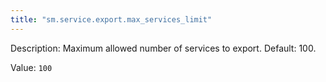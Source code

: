 ```yaml
---
title: "sm.service.export.max_services_limit"
---
```


Description: Maximum allowed number of services to export. Default: 100.

Value: `100`